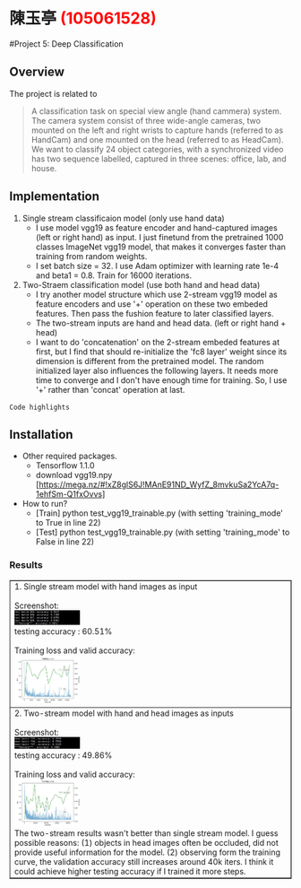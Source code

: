 # 陳玉亭 <span style="color:red">(105061528)</span>

#Project 5: Deep Classification

## Overview
The project is related to
> A classification task on special view angle (hand cammera) system. The camera system consist of three wide-angle cameras, two mounted on the left and right wrists to capture hands (referred to as HandCam) and one mounted on the head (referred to as HeadCam). We want to classify 24 object categories, with a synchronized video has two sequence labelled, captured in three scenes: office, lab, and house.  


## Implementation
1. Single stream classificaion model (only use hand data)
	* I use model vgg19 as feature encoder and hand-captured images (left or right hand) as input. I just finetund from the pretrained 1000 classes ImageNet vgg19 model, that makes it converges faster than training from random weights.  
	* I set batch size = 32. I use Adam optimizer with learning rate 1e-4 and beta1 = 0.8. Train for 16000 iterations.   
2. Two-Straem classification model (use both hand and head data)  
	* I try another model structure which use 2-stream vgg19 model as feature encoders and use '+' operation on these two embeded features. Then pass the fushion feature to later classified layers.
	* The two-stream inputs are hand and head data. (left or right hand + head)  
	* I want to do 'concatenation' on the 2-stream embeded features at first, but I find that should re-initialize the 'fc8 layer' weight since its dimension is different from the pretrained model. The random initialized layer also influences the following layers. It needs more time to converge and I don't have enough time for training. So, I use '+' rather than 'concat' operation at last.        
```
Code highlights
```

## Installation
* Other required packages.
	* Tensorflow 1.1.0 
	* download vgg19.npy [https://mega.nz/#!xZ8glS6J!MAnE91ND_WyfZ_8mvkuSa2YcA7q-1ehfSm-Q1fxOvvs]
* How to run?
	* [Train] python test_vgg19_trainable.py (with setting 'training_mode' to True in line 22) 
	* [Test] python test_vgg19_trainable.py (with setting 'training_mode' to False in line 22) 
### Results

<table border=1>
<tr>
<td>
1. Single stream model with hand images as input</br></br>
Screenshot: </br>
<img src="./images/single.jpg" width="24%"/><br>
testing accuracy : 60.51% </br></br>
Training loss and valid accuracy:</br>
<img src="./images/curve1.jpg"  width="24%"/></br>
</td>
</tr>

<tr>
<td>
2. Two-stream model with hand and head images as inputs</br></br>
Screenshot: </br>
<img src="./images/two-stream.jpg" width="24%"/><br>
testing accuracy : 49.86% </br></br>
Training loss and valid accuracy:</br>
<img src="./images/curve2.jpg"  width="24%"/></br>
The two-stream results wasn't better than single stream model. I guess possible reasons: (1) objects in head images often be occluded, did not provide useful information for the model. (2) observing form the training curve, the validation accuracy still increases around 40k iters. I think it could achieve higher testing accuracy if I trained it more steps.    
</td>
</tr>

</table>


